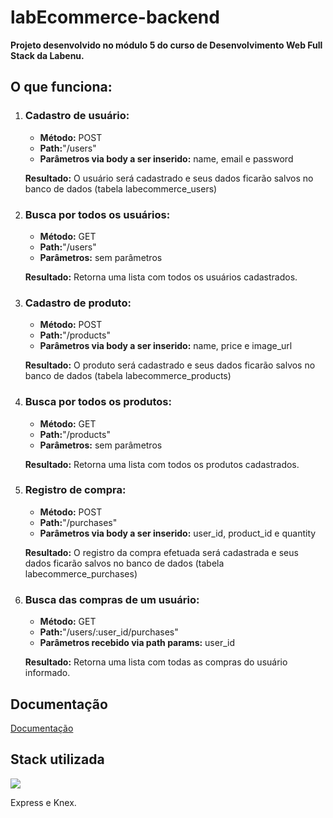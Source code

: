 
# labEcommerce-backend

<strong>Projeto desenvolvido no módulo 5 do curso de Desenvolvimento Web Full Stack da Labenu.</strong>

## O que funciona:
<p>
<ol>
<li><strong><h3>Cadastro de usuário:</h3></strong></li>
<ul>
<li> <strong>Método:</strong> POST  </li>
<li> <strong>Path:</strong>"/users"  </li>
<li> <strong>Parâmetros via body a ser inserido:</strong> name, email e password </li>
</ul>
</p>
<p><strong>Resultado:</strong> O usuário será cadastrado e seus dados ficarão salvos no banco de dados (tabela labecommerce_users)</p>


<li><strong><h3>Busca por todos os usuários:</h3></strong></li>
<ul>
<li> <strong>Método:</strong> GET  </li>
<li> <strong>Path:</strong>"/users" </li>
<li> <strong>Parâmetros:</strong> sem parâmetros </li>
</ul>
</p>
<p><strong>Resultado:</strong> Retorna uma lista com todos os usuários cadastrados.</p>

<li><strong><h3>Cadastro de produto:</h3></strong></li>
<ul>
<li> <strong>Método:</strong> POST  </li>
<li> <strong>Path:</strong>"/products" </li>
<li> <strong>Parâmetros via body a ser inserido:</strong> name, price e image_url </li>
</ul>
</p>
<p><strong>Resultado:</strong> O produto será cadastrado e seus dados ficarão salvos no banco de dados (tabela labecommerce_products)</p>

<li><strong><h3>Busca por todos os produtos:</h3></strong></li>
<ul>
<li> <strong>Método:</strong> GET  </li>
<li> <strong>Path:</strong>"/products" </li>
<li> <strong>Parâmetros:</strong> sem parâmetros </li>
</ul>
</p>
<p><strong>Resultado:</strong> Retorna uma lista com todos os produtos cadastrados.</p>

<li><strong><h3>Registro de compra:</h3></strong></li>
<ul>
<li> <strong>Método:</strong> POST  </li>
<li> <strong>Path:</strong>"/purchases" </li>
<li> <strong>Parâmetros via body a ser inserido:</strong> user_id, product_id  e quantity </li>
</ul>
</p>
<p><strong>Resultado:</strong> O registro da compra efetuada será cadastrada e seus dados ficarão salvos no banco de dados (tabela labecommerce_purchases)</p>

<li><strong><h3>Busca das compras de um usuário:</h3></strong></li>
<ul>
<li> <strong>Método:</strong> GET  </li>
<li> <strong>Path:</strong>"/users/:user_id/purchases" </li>
<li> <strong>Parâmetros recebido via path params:</strong> user_id </li>
</ul>
</p>
<p><strong>Resultado:</strong> Retorna uma lista com todas as compras do usuário informado.</p>
</ol>

## Documentação

[Documentação](https://documenter.getpostman.com/view/22350736/2s8YzL5n6G)

## Stack utilizada
<img src="https://skillicons.dev/icons?i=ts,nodejs, mysql," /> 
<p>Express e Knex.</p>


